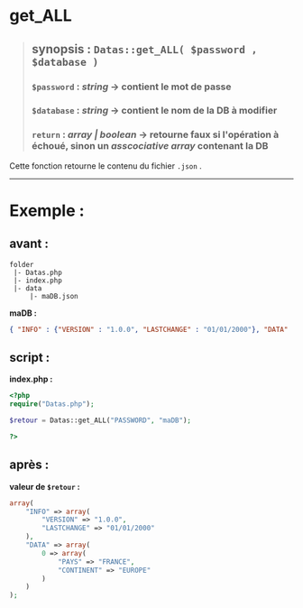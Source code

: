 # get_ALL

> ## synopsis : `Datas::get_ALL( $password , $database )`
> ### `$password` : *string* -> contient le mot de passe
> ### `$database` : *string* -> contient le nom de la DB à modifier
> ### `return` : *array | boolean* -> retourne faux si l'opération à échoué, sinon un *asscociative array* contenant la DB

Cette fonction retourne le contenu du fichier `.json` .

---

# Exemple : 

## avant :

```
folder
 |- Datas.php
 |- index.php
 |- data
     |- maDB.json
```
**maDB :**
```JSON
{ "INFO" : {"VERSION" : "1.0.0", "LASTCHANGE" : "01/01/2000"}, "DATA" : [{"PAYS" : "FRANCE", "CONTINENT" : "EUROPE"}]}
```

## script :

**index.php :**
```php
<?php
require("Datas.php");

$retour = Datas::get_ALL("PASSWORD", "maDB");

?>
```

## après :

**valeur de `$retour` :**
```php
array(
    "INFO" => array(
        "VERSION" => "1.0.0",
        "LASTCHANGE" => "01/01/2000"
    ),
    "DATA" => array(
        0 => array(
            "PAYS" => "FRANCE",
            "CONTINENT" => "EUROPE"
        )
    )
);
```